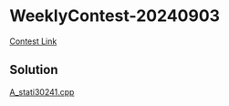# WeeklyContest-20240903

[Contest Link](https://vjudge.net/contest/654695)

## Solution

[A_stati30241.cpp]()
